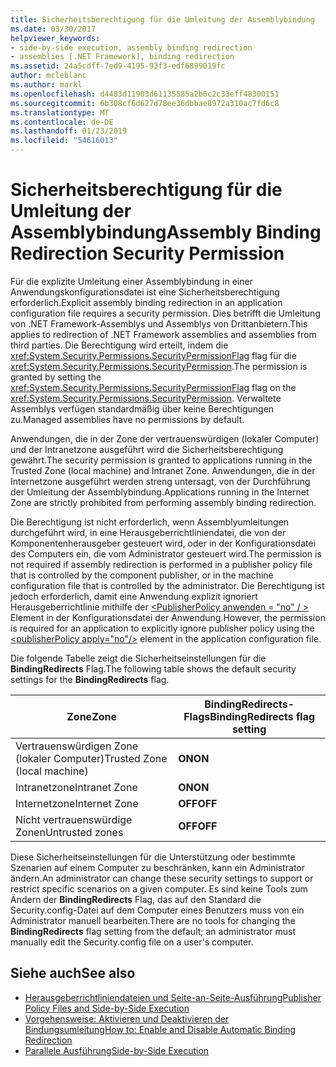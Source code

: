 ```yaml
---
title: Sicherheitsberechtigung für die Umleitung der Assemblybindung
ms.date: 03/30/2017
helpviewer_keywords:
- side-by-side execution, assembly binding redirection
- assemblies [.NET Framework], binding redirection
ms.assetid: 24a5cdff-7ed9-4195-93f3-edf6899019fc
author: mcleblanc
ms.author: markl
ms.openlocfilehash: d4483d11903d61135585a2b6c2c33eff48300151
ms.sourcegitcommit: 6b308cf6d627d78ee36dbbae8972a310ac7fd6c8
ms.translationtype: MT
ms.contentlocale: de-DE
ms.lasthandoff: 01/23/2019
ms.locfileid: "54616013"
---
```

# <a name="assembly-binding-redirection-security-permission"></a><span data-ttu-id="7a2f7-102">Sicherheitsberechtigung für die Umleitung der Assemblybindung</span><span class="sxs-lookup"><span data-stu-id="7a2f7-102">Assembly Binding Redirection Security Permission</span></span>
<span data-ttu-id="7a2f7-103">Für die explizite Umleitung einer Assemblybindung in einer Anwendungskonfigurationsdatei ist eine Sicherheitsberechtigung erforderlich.</span><span class="sxs-lookup"><span data-stu-id="7a2f7-103">Explicit assembly binding redirection in an application configuration file requires a security permission.</span></span> <span data-ttu-id="7a2f7-104">Dies betrifft die Umleitung von .NET Framework-Assemblys und Assemblys von Drittanbietern.</span><span class="sxs-lookup"><span data-stu-id="7a2f7-104">This applies to redirection of .NET Framework assemblies and assemblies from third parties.</span></span> <span data-ttu-id="7a2f7-105">Die Berechtigung wird erteilt, indem die <xref:System.Security.Permissions.SecurityPermissionFlag> flag für die <xref:System.Security.Permissions.SecurityPermission>.</span><span class="sxs-lookup"><span data-stu-id="7a2f7-105">The permission is granted by setting the <xref:System.Security.Permissions.SecurityPermissionFlag> flag on the <xref:System.Security.Permissions.SecurityPermission>.</span></span> <span data-ttu-id="7a2f7-106">Verwaltete Assemblys verfügen standardmäßig über keine Berechtigungen zu.</span><span class="sxs-lookup"><span data-stu-id="7a2f7-106">Managed assemblies have no permissions by default.</span></span>  
  
 <span data-ttu-id="7a2f7-107">Anwendungen, die in der Zone der vertrauenswürdigen (lokaler Computer) und der Intranetzone ausgeführt wird die Sicherheitsberechtigung gewährt.</span><span class="sxs-lookup"><span data-stu-id="7a2f7-107">The security permission is granted to applications running in the Trusted Zone (local machine) and Intranet Zone.</span></span> <span data-ttu-id="7a2f7-108">Anwendungen, die in der Internetzone ausgeführt werden streng untersagt, von der Durchführung der Umleitung der Assemblybindung.</span><span class="sxs-lookup"><span data-stu-id="7a2f7-108">Applications running in the Internet Zone are strictly prohibited from performing assembly binding redirection.</span></span>  
  
 <span data-ttu-id="7a2f7-109">Die Berechtigung ist nicht erforderlich, wenn Assemblyumleitungen durchgeführt wird, in eine Herausgeberrichtliniendatei, die von der Komponentenherausgeber gesteuert wird, oder in der Konfigurationsdatei des Computers ein, die vom Administrator gesteuert wird.</span><span class="sxs-lookup"><span data-stu-id="7a2f7-109">The permission is not required if assembly redirection is performed in a publisher policy file that is controlled by the component publisher, or in the machine configuration file that is controlled by the administrator.</span></span> <span data-ttu-id="7a2f7-110">Die Berechtigung ist jedoch erforderlich, damit eine Anwendung explizit ignoriert Herausgeberrichtlinie mithilfe der [ \<PublisherPolicy anwenden = "no" / >](../../../docs/framework/configure-apps/file-schema/runtime/publisherpolicy-element.md) Element in der Konfigurationsdatei der Anwendung.</span><span class="sxs-lookup"><span data-stu-id="7a2f7-110">However, the permission is required for an application to explicitly ignore publisher policy using the [\<publisherPolicy apply="no"/>](../../../docs/framework/configure-apps/file-schema/runtime/publisherpolicy-element.md) element in the application configuration file.</span></span>  
  
 <span data-ttu-id="7a2f7-111">Die folgende Tabelle zeigt die Sicherheitseinstellungen für die **BindingRedirects** Flag.</span><span class="sxs-lookup"><span data-stu-id="7a2f7-111">The following table shows the default security settings for the **BindingRedirects** flag.</span></span>  
  
|<span data-ttu-id="7a2f7-112">Zone</span><span class="sxs-lookup"><span data-stu-id="7a2f7-112">Zone</span></span>|<span data-ttu-id="7a2f7-113">BindingRedirects-Flags</span><span class="sxs-lookup"><span data-stu-id="7a2f7-113">BindingRedirects flag setting</span></span>|  
|----------|-----------------------------------|  
|<span data-ttu-id="7a2f7-114">Vertrauenswürdigen Zone (lokaler Computer)</span><span class="sxs-lookup"><span data-stu-id="7a2f7-114">Trusted Zone (local machine)</span></span>|<span data-ttu-id="7a2f7-115">**ON**</span><span class="sxs-lookup"><span data-stu-id="7a2f7-115">**ON**</span></span>|  
|<span data-ttu-id="7a2f7-116">Intranetzone</span><span class="sxs-lookup"><span data-stu-id="7a2f7-116">Intranet Zone</span></span>|<span data-ttu-id="7a2f7-117">**ON**</span><span class="sxs-lookup"><span data-stu-id="7a2f7-117">**ON**</span></span>|  
|<span data-ttu-id="7a2f7-118">Internetzone</span><span class="sxs-lookup"><span data-stu-id="7a2f7-118">Internet Zone</span></span>|<span data-ttu-id="7a2f7-119">**OFF**</span><span class="sxs-lookup"><span data-stu-id="7a2f7-119">**OFF**</span></span>|  
|<span data-ttu-id="7a2f7-120">Nicht vertrauenswürdige Zonen</span><span class="sxs-lookup"><span data-stu-id="7a2f7-120">Untrusted zones</span></span>|<span data-ttu-id="7a2f7-121">**OFF**</span><span class="sxs-lookup"><span data-stu-id="7a2f7-121">**OFF**</span></span>|  
  
 <span data-ttu-id="7a2f7-122">Diese Sicherheitseinstellungen für die Unterstützung oder bestimmte Szenarien auf einem Computer zu beschränken, kann ein Administrator ändern.</span><span class="sxs-lookup"><span data-stu-id="7a2f7-122">An administrator can change these security settings to support or restrict specific scenarios on a given computer.</span></span> <span data-ttu-id="7a2f7-123">Es sind keine Tools zum Ändern der **BindingRedirects** Flag, das auf den Standard die Security.config-Datei auf dem Computer eines Benutzers muss von ein Administrator manuell bearbeiten.</span><span class="sxs-lookup"><span data-stu-id="7a2f7-123">There are no tools for changing the **BindingRedirects** flag setting from the default; an administrator must manually edit the Security.config file on a user's computer.</span></span>  
  
## <a name="see-also"></a><span data-ttu-id="7a2f7-124">Siehe auch</span><span class="sxs-lookup"><span data-stu-id="7a2f7-124">See also</span></span>
- [<span data-ttu-id="7a2f7-125">Herausgeberrichtliniendateien und Seite-an-Seite-Ausführung</span><span class="sxs-lookup"><span data-stu-id="7a2f7-125">Publisher Policy Files and Side-by-Side Execution</span></span>](https://msdn.microsoft.com/library/97a042be-4d72-40c3-91c0-76fd36bdf133)
- [<span data-ttu-id="7a2f7-126">Vorgehensweise: Aktivieren und Deaktivieren der Bindungsumleitung</span><span class="sxs-lookup"><span data-stu-id="7a2f7-126">How to: Enable and Disable Automatic Binding Redirection</span></span>](../../../docs/framework/configure-apps/how-to-enable-and-disable-automatic-binding-redirection.md)
- [<span data-ttu-id="7a2f7-127">Parallele Ausführung</span><span class="sxs-lookup"><span data-stu-id="7a2f7-127">Side-by-Side Execution</span></span>](../../../docs/framework/deployment/side-by-side-execution.md)
